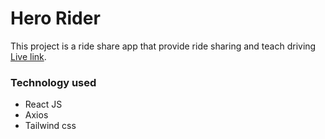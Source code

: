 # Hero Rider

This project is a ride share app that provide ride sharing and teach driving [Live link](https://github.com/facebook/create-react-app).

### Technology used

- React JS
- Axios
- Tailwind css
